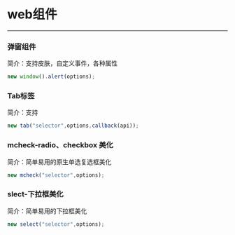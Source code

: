 # web组件
---

### 弹窗组件
简介：支持皮肤，自定义事件，各种属性
```javascript
new window().alert(options);
```

### Tab标签
简介：支持
```javascript
new tab("selector",options,callback(api));
```

### mcheck-radio、checkbox 美化
简介：简单易用的原生单选复选框美化
```javascript
new mcheck("selector",options);
```

### slect-下拉框美化
简介：简单易用的下拉框美化
```javascript
new select("selector",options);
```



